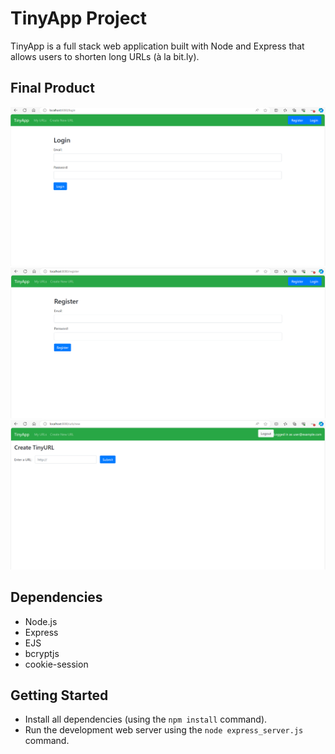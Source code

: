 # TinyApp Project

TinyApp is a full stack web application built with Node and Express that allows users to shorten long URLs (à la bit.ly).

## Final Product

!["Login to TinyApp"](Images/Login.png)
!["Register for TinyApp"](Images/Register.png)
!["Create new URL"](Images/Create.png)

## Dependencies

- Node.js
- Express
- EJS
- bcryptjs
- cookie-session

## Getting Started

- Install all dependencies (using the `npm install` command).
- Run the development web server using the `node express_server.js` command.